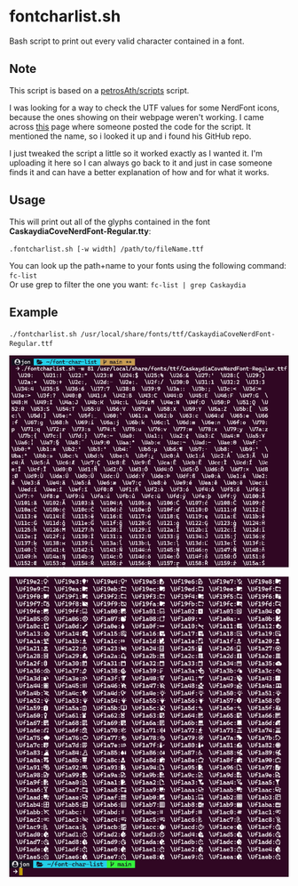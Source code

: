 # fontcharlist.sh

Bash script to print out every valid character contained in a font.

## Note

This script is based on a [petrosAth/scripts](https://github.com/petrosAth/scripts/blob/master/fontcharlist.sh) script.

I was looking for a way to check the UTF values for some NerdFont icons, because the ones showing on their webpage weren't working. I came across [this](https://unix.stackexchange.com/questions/595756/how-to-list-all-supported-glyphs-of-a-given-font) page where someone posted the code for the script. It mentioned the name, so i looked it up and i found his GitHub repo.

I just tweaked the script a little so it worked exactly as I wanted it. I'm uploading it here so I can always go back to it and just in case someone finds it and can have a better explanation of how and for what it works.

## Usage

This will print out all of the glyphs contained in the font **CaskaydiaCoveNerdFont-Regular.tty**:

`.fontcharlist.sh [-w width] /path/to/fileName.ttf`

You can look up the path+name to your fonts using the following command: `fc-list`  
Or use grep to filter the one you want: `fc-list | grep Caskaydia`

## Example

`./fontcharlist.sh /usr/local/share/fonts/ttf/CaskaydiaCoveNerdFont-Regular.ttf`

<p align="center">
  <img src="./images/command-execution.png" alt="Command exacution of the script" width="600"/>
</p>

<p align="center">
  <img src="./images/icons-example.png" alt="Font icons showing" width="600"/>
</p>
